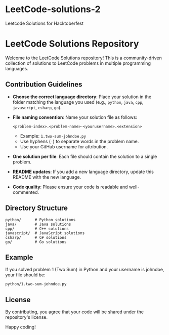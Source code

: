 # LeetCode-solutions-2
Leetcode Solutions for Hacktoberfest

# LeetCode Solutions Repository

Welcome to the LeetCode Solutions repository! This is a community-driven collection of solutions to LeetCode problems in multiple programming languages.

## Contribution Guidelines

- **Choose the correct language directory**: Place your solution in the folder matching the language you used (e.g., `python`, `java`, `cpp`, `javascript`, `csharp`, `go`).
- **File naming convention**: Name your solution file as follows:
  
  `<problem-index>.<problem-name>-<yourusername>.<extension>`
  
  - Example: `1.two-sum-johndoe.py`
  - Use hyphens (`-`) to separate words in the problem name.
  - Use your GitHub username for attribution.
- **One solution per file**: Each file should contain the solution to a single problem.
- **README updates**: If you add a new language directory, update this README with the new language.
- **Code quality**: Please ensure your code is readable and well-commented.

## Directory Structure

```
python/      # Python solutions
java/        # Java solutions
cpp/         # C++ solutions
javascript/  # JavaScript solutions
csharp/      # C# solutions
go/          # Go solutions
```

## Example

If you solved problem 1 (Two Sum) in Python and your username is johndoe, your file should be:

```
python/1.two-sum-johndoe.py
```

## License

By contributing, you agree that your code will be shared under the repository's license.

Happy coding!
